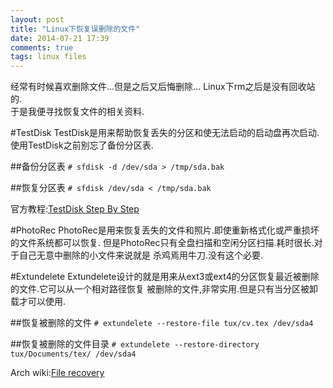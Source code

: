 ```yaml
---
layout: post
title: "Linux下恢复误删除的文件"
date: 2014-07-21 17:39
comments: true
tags: linux files
---
```


经常有时候喜欢删除文件...但是之后又后悔删除... Linux下rm之后是没有回收站的.  
于是我便寻找恢复文件的相关资料.

#TestDisk
TestDisk是用来帮助恢复丢失的分区和使无法启动的启动盘再次启动.  
使用TestDisk之前别忘了备份分区表.

##备份分区表
`# sfdisk -d /dev/sda > /tmp/sda.bak`

##恢复分区表
`# sfdisk /dev/sda < /tmp/sda.bak`

官方教程:[TestDisk Step By Step](http://www.cgsecurity.org/wiki/TestDisk_Step_By_Step)

#PhotoRec
PhotoRec是用来恢复丢失的文件和照片.即使重新格式化或严重损坏的文件系统都可以恢复.
但是PhotoRec只有全盘扫描和空闲分区扫描.耗时很长.对于自己无意中删除的小文件来说就是
杀鸡焉用牛刀.没有这个必要.

#Extundelete
Extundelete设计的就是用来从ext3或ext4的分区恢复最近被删除的文件.它可以从一个相对路径恢复
被删除的文件,非常实用.但是只有当分区被卸载才可以使用.

##恢复被删除的文件
`# extundelete --restore-file tux/cv.tex /dev/sda4`

##恢复被删除的文件目录
`# extundelete --restore-directory tux/Documents/tex/ /dev/sda4`

Arch wiki:[File recovery](https://wiki.archlinux.org/index.php/File_recovery)
